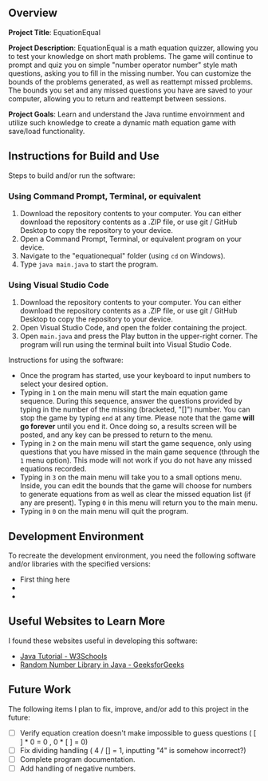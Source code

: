 ## Overview

**Project Title**: EquationEqual

**Project Description**: EquationEqual is a math equation quizzer, allowing you to test your knowledge on short math problems. The game will continue to prompt and quiz you on simple "number operator number" style math questions, asking you to fill in the missing number. You can customize the bounds of the problems generated, as well as reattempt missed problems. The bounds you set and any missed questions you have are saved to your computer, allowing you to return and reattempt between sessions.

**Project Goals**: Learn and understand the Java runtime envoirnment and utilize such knowledge to create a dynamic math equation game with save/load functionality.

## Instructions for Build and Use

Steps to build and/or run the software:

### Using Command Prompt, Terminal, or equivalent
1. Download the repository contents to your computer. You can either download the repository contents as a .ZIP file, or use git / GitHub Desktop to copy the repository to your device.
2. Open a Command Prompt, Terminal, or equivalent program on your device.
3. Navigate to the "equationequal" folder (using `cd` on Windows).
4. Type `java main.java` to start the program.

### Using Visual Studio Code
1. Download the repository contents to your computer. You can either download the repository contents as a .ZIP file, or use git / GitHub Desktop to copy the repository to your device.
2. Open Visual Studio Code, and open the folder containing the project.
3. Open `main.java` and press the Play button in the upper-right corner. The program will run using the terminal built into Visual Studio Code.

Instructions for using the software:

* Once the program has started, use your keyboard to input numbers to select your desired option. 
* Typing in `1` on the main menu will start the main equation game sequence. During this sequence, answer the questions provided by typing in the number of the missing (bracketed, "[]") number. You can stop the game by typing `end` at any time. Please note that the game **will go forever** until you end it. Once doing so, a results screen will be posted, and any key can be pressed to return to the menu.
* Typing in `2` on the main menu will start the game sequence, only using questions that you have missed in the main game sequence (through the `1` menu option). This mode will not work if you do not have any missed equations recorded.
* Typing in `3` on the main menu will take you to a small options menu. Inside, you can edit the bounds that the game will choose for numbers to generate equations from as well as clear the missed equation list (if any are present). Typing `0` in this menu will return you to the main menu.
* Typing in `0` on the main menu will quit the program.

## Development Environment 

To recreate the development environment, you need the following software and/or libraries with the specified versions:

* First thing here
*
*

## Useful Websites to Learn More

I found these websites useful in developing this software:

* [Java Tutorial - W3Schools](https://www.w3schools.com/java/default.asp)
* [Random Number Library in Java - GeeksforGeeks](https://www.geeksforgeeks.org/generating-random-numbers-in-java/)

## Future Work

The following items I plan to fix, improve, and/or add to this project in the future:

* [ ] Verify equation creation doesn't make impossible to guess questions ( [ ] * 0 = 0 , 0 * [ ] = 0)
* [ ] Fix dividing handling ( 4 / [] = 1, inputting "4" is somehow incorrect?)
* [ ] Complete program documentation.
* [ ] Add handling of negative numbers.
